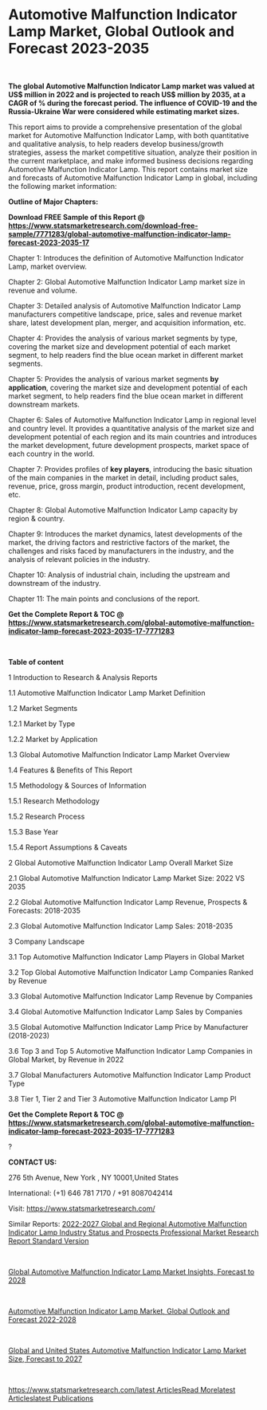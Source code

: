 <h1>Automotive Malfunction Indicator Lamp Market, Global Outlook and Forecast 2023-2035</h1><br/><p><strong>The global Automotive Malfunction Indicator Lamp market was valued at US$ million in 2022 and is projected to reach US$ million by 2035, at a <strong>CAGR</strong> of % during the forecast period. The influence of COVID-19 and the Russia-Ukraine War were considered while estimating market sizes.</strong></p>
 
 
 
 <p>This report aims to provide a comprehensive presentation of the global market for Automotive Malfunction Indicator Lamp, with both quantitative and qualitative analysis, to help readers develop business/growth strategies, assess the market competitive situation, analyze their position in the current marketplace, and make informed business decisions regarding Automotive Malfunction Indicator Lamp. This report contains market size and forecasts of Automotive Malfunction Indicator Lamp in global, including the following market information:</p>
 
 
 
 <p><strong>Outline of Major Chapters:</strong></p>
 
 
 
 <p><strong>Download FREE Sample of this Report @ <a href="https://www.statsmarketresearch.com/download-free-sample/7771283/global-automotive-malfunction-indicator-lamp-forecast-2023-2035-17">https://www.statsmarketresearch.com/download-free-sample/7771283/global-automotive-malfunction-indicator-lamp-forecast-2023-2035-17</a></strong></p>
 
 
 
 <p>Chapter 1: Introduces the definition of Automotive Malfunction Indicator Lamp, market overview.</p>
 
 
 
 <p>Chapter 2: Global Automotive Malfunction Indicator Lamp market size in revenue and volume.</p>
 
 
 
 <p>Chapter 3: Detailed analysis of Automotive Malfunction Indicator Lamp manufacturers competitive landscape, price, sales and revenue market share, latest development plan, merger, and acquisition information, etc.</p>
 
 
 
 <p>Chapter 4: Provides the analysis of various market segments by type, covering the market size and development potential of each market segment, to help readers find the blue ocean market in different market segments.</p>
 
 
 
 <p>Chapter 5: Provides the analysis of various market segments <strong>by application</strong>, covering the market size and development potential of each market segment, to help readers find the blue ocean market in different downstream markets.</p>
 
 
 
 <p>Chapter 6: Sales of Automotive Malfunction Indicator Lamp in regional level and country level. It provides a quantitative analysis of the market size and development potential of each region and its main countries and introduces the market development, future development prospects, market space of each country in the world.</p>
 
 
 
 <p>Chapter 7: Provides profiles of <strong>key players</strong>, introducing the basic situation of the main companies in the market in detail, including product sales, revenue, price, gross margin, product introduction, recent development, etc.</p>
 
 
 
 <p>Chapter 8: Global Automotive Malfunction Indicator Lamp capacity by region & country.</p>
 
 
 
 <p>Chapter 9: Introduces the market dynamics, latest developments of the market, the driving factors and restrictive factors of the market, the challenges and risks faced by manufacturers in the industry, and the analysis of relevant policies in the industry.</p>
 
 
 
 <p>Chapter 10: Analysis of industrial chain, including the upstream and downstream of the industry.</p>
 
 
 
 <p>Chapter 11: The main points and conclusions of the report.</p>
 
 
 
 <div><b>Get the Complete Report & TOC @ <a href="https://www.statsmarketresearch.com/global-automotive-malfunction-indicator-lamp-forecast-2023-2035-17-7771283">https://www.statsmarketresearch.com/global-automotive-malfunction-indicator-lamp-forecast-2023-2035-17-7771283</a></b></div>
 
 
 
 <p><br />
 
 <b>Table of content</b></p>
 
 
 
 <p>1 Introduction to Research & Analysis Reports<br />
 
 1.1 Automotive Malfunction Indicator Lamp Market Definition<br />
 
 1.2 Market Segments<br />
 
 1.2.1 Market by Type<br />
 
 1.2.2 Market by Application<br />
 
 1.3 Global Automotive Malfunction Indicator Lamp Market Overview<br />
 
 1.4 Features & Benefits of This Report<br />
 
 1.5 Methodology & Sources of Information<br />
 
 1.5.1 Research Methodology<br />
 
 1.5.2 Research Process<br />
 
 1.5.3 Base Year<br />
 
 1.5.4 Report Assumptions & Caveats<br />
 
 2 Global Automotive Malfunction Indicator Lamp Overall Market Size<br />
 
 2.1 Global Automotive Malfunction Indicator Lamp Market Size: 2022 VS 2035<br />
 
 2.2 Global Automotive Malfunction Indicator Lamp Revenue, Prospects & Forecasts: 2018-2035<br />
 
 2.3 Global Automotive Malfunction Indicator Lamp Sales: 2018-2035<br />
 
 3 Company Landscape<br />
 
 3.1 Top Automotive Malfunction Indicator Lamp Players in Global Market<br />
 
 3.2 Top Global Automotive Malfunction Indicator Lamp Companies Ranked by Revenue<br />
 
 3.3 Global Automotive Malfunction Indicator Lamp Revenue by Companies<br />
 
 3.4 Global Automotive Malfunction Indicator Lamp Sales by Companies<br />
 
 3.5 Global Automotive Malfunction Indicator Lamp Price by Manufacturer (2018-2023)<br />
 
 3.6 Top 3 and Top 5 Automotive Malfunction Indicator Lamp Companies in Global Market, by Revenue in 2022<br />
 
 3.7 Global Manufacturers Automotive Malfunction Indicator Lamp Product Type<br />
 
 3.8 Tier 1, Tier 2 and Tier 3 Automotive Malfunction Indicator Lamp Pl</p>
 
 
 
 <div><b>Get the Complete Report & TOC @ <a href="https://www.statsmarketresearch.com/global-automotive-malfunction-indicator-lamp-forecast-2023-2035-17-7771283">https://www.statsmarketresearch.com/global-automotive-malfunction-indicator-lamp-forecast-2023-2035-17-7771283</a></b></div>
 
 
 
 <p>? </p>
 
 
 
 <p><b>CONTACT US:</b><br />
 
 276 5th Avenue, New York , NY 10001,United States<br />
 
 International: (+1) 646 781 7170 / +91 8087042414<br />
 
 Visit: <a href="https://www.statsmarketresearch.com/">https://www.statsmarketresearch.com/</a><br />
 
 Similar Reports: <a href="https://www.statsmarketresearch.com/global-automotive-malfunction-indicator-lamp-forecast-2023-2035-17-7771283">2022-2027 Global and Regional Automotive Malfunction Indicator Lamp Industry Status and Prospects Professional Market Research Report Standard Version</a><br />
 
 <br />
 
 <a href="https://www.statsmarketresearch.com/global-automotive-malfunction-indicator-lamp-forecast-2023-2035-17-7771283">Global Automotive Malfunction Indicator Lamp Market Insights, Forecast to 2028</a><br />
 
 <br />
 
 <a href="https://www.statsmarketresearch.com/global-automotive-malfunction-indicator-lamp-forecast-2023-2035-17-7771283">Automotive Malfunction Indicator Lamp Market, Global Outlook and Forecast 2022-2028</a><br />
 
 <br />
 
 <a href="https://www.statsmarketresearch.com/global-automotive-malfunction-indicator-lamp-forecast-2023-2035-17-7771283">Global and United States Automotive Malfunction Indicator Lamp Market Size, Forecast to 2027</a><br />
 
 <br />
 
 <a href="https://gyeongbokgung.com">https://www.statsmarketresearch.com/</a><a href="https://hallyeomaritime.com">latest Articles</a><a href="https://jingwansa.com">Read More</a><a href="https://nguoiviet.jp/">latest Articles</a><a href="https://www.intelmarketresearch.com/">latest Publications</a></p>